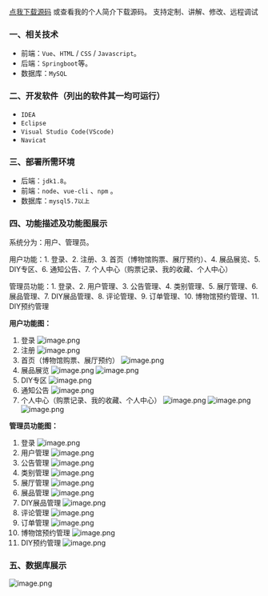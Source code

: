 [点我下载源码](https://www.oneprosol.com/detail/35fcd8910735429498273e23086d44af) 
或查看我的个人简介下载源码。
支持定制、讲解、修改、远程调试

### 一、相关技术

- 前端：`Vue`、`HTML` / `CSS` / `Javascript`。
- 后端：`Springboot`等。
- 数据库：`MySQL`

### 二、开发软件（列出的软件其一均可运行）

- `IDEA`
- `Eclipse`
- `Visual Studio Code(VScode)`
- `Navicat`

### 三、部署所需环境

- 后端：`jdk1.8`。
- 前端：`node`、`vue-cli` 、`npm`  。
- 数据库：`mysql5.7以上`

### 四、功能描述及功能图展示

系统分为：用户、管理员。

用户功能：1. 登录、2. 注册、3. 首页（博物馆购票、展厅预约）、4. 展品展览、5. DIY专区、6. 通知公告、7. 个人中心（购票记录、我的收藏、个人中心）

管理员功能：1. 登录、2. 用户管理、3. 公告管理、4. 类别管理、5. 展厅管理、6. 展品管理、7. DIY展品管理、8. 评论管理、9. 订单管理、10. 博物馆预约管理、11. DIY预约管理

**用户功能图：**

1. 登录
   ![image.png](https://pic.picprosol.com/user_upload/1ca4a16527164fbdbe5588f4023765f3/2024-12-07%2014:54:07_image.png)
2. 注册
   ![image.png](https://pic.picprosol.com/user_upload/1ca4a16527164fbdbe5588f4023765f3/2024-12-07%2014:55:00_image.png)
3. 首页（博物馆购票、展厅预约）
   ![image.png](https://pic.picprosol.com/user_upload/1ca4a16527164fbdbe5588f4023765f3/2024-12-07%2014:55:14_image.png)
4. 展品展览
   ![image.png](https://pic.picprosol.com/user_upload/1ca4a16527164fbdbe5588f4023765f3/2024-12-07%2014:55:24_image.png)
   ![image.png](https://pic.picprosol.com/user_upload/1ca4a16527164fbdbe5588f4023765f3/2024-12-07%2014:55:38_image.png)
5. DIY专区
   ![image.png](https://pic.picprosol.com/user_upload/1ca4a16527164fbdbe5588f4023765f3/2024-12-07%2014:55:47_image.png)
6. 通知公告
   ![image.png](https://pic.picprosol.com/user_upload/1ca4a16527164fbdbe5588f4023765f3/2024-12-07%2014:55:53_image.png)
7. 个人中心（购票记录、我的收藏、个人中心）
   ![image.png](https://pic.picprosol.com/user_upload/1ca4a16527164fbdbe5588f4023765f3/2024-12-07%2014:55:58_image.png)
   ![image.png](https://pic.picprosol.com/user_upload/1ca4a16527164fbdbe5588f4023765f3/2024-12-07%2014:56:06_image.png)
   ![image.png](https://pic.picprosol.com/user_upload/1ca4a16527164fbdbe5588f4023765f3/2024-12-07%2014:56:12_image.png)

**管理员功能图：**

1. 登录
   ![image.png](https://pic.picprosol.com/user_upload/1ca4a16527164fbdbe5588f4023765f3/2024-12-07%2014:56:22_image.png)
2. 用户管理
   ![image.png](https://pic.picprosol.com/user_upload/1ca4a16527164fbdbe5588f4023765f3/2024-12-07%2014:56:29_image.png)
3. 公告管理
   ![image.png](https://pic.picprosol.com/user_upload/1ca4a16527164fbdbe5588f4023765f3/2024-12-07%2014:56:34_image.png)
4. 类别管理
   ![image.png](https://pic.picprosol.com/user_upload/1ca4a16527164fbdbe5588f4023765f3/2024-12-07%2014:56:43_image.png)
5. 展厅管理
   ![image.png](https://pic.picprosol.com/user_upload/1ca4a16527164fbdbe5588f4023765f3/2024-12-07%2014:56:50_image.png)
6. 展品管理
   ![image.png](https://pic.picprosol.com/user_upload/1ca4a16527164fbdbe5588f4023765f3/2024-12-07%2014:56:56_image.png)
7. DIY展品管理
   ![image.png](https://pic.picprosol.com/user_upload/1ca4a16527164fbdbe5588f4023765f3/2024-12-07%2014:57:02_image.png)
8. 评论管理
   ![image.png](https://pic.picprosol.com/user_upload/1ca4a16527164fbdbe5588f4023765f3/2024-12-07%2014:57:08_image.png)
9. 订单管理
   ![image.png](https://pic.picprosol.com/user_upload/1ca4a16527164fbdbe5588f4023765f3/2024-12-07%2014:57:15_image.png)
10. 博物馆预约管理
    ![image.png](https://pic.picprosol.com/user_upload/1ca4a16527164fbdbe5588f4023765f3/2024-12-07%2014:57:21_image.png)
11. DIY预约管理
    ![image.png](https://pic.picprosol.com/user_upload/1ca4a16527164fbdbe5588f4023765f3/2024-12-07%2014:57:28_image.png)

### 五、数据库展示

![image.png](https://pic.picprosol.com/user_upload/1ca4a16527164fbdbe5588f4023765f3/2024-12-07%2014:57:54_image.png)



